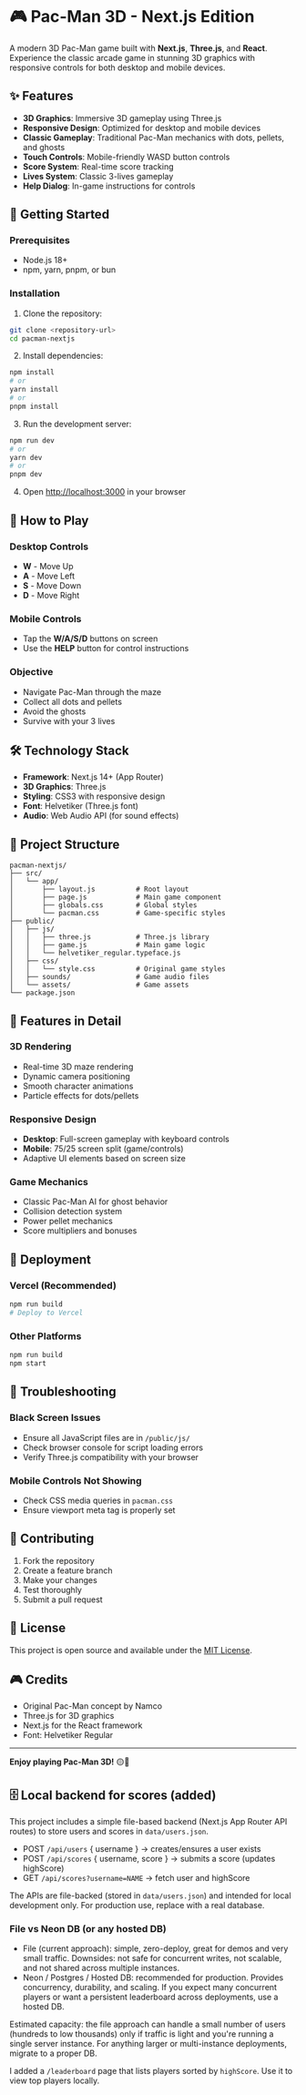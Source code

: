 # 🎮 Pac-Man 3D - Next.js Edition

A modern 3D Pac-Man game built with **Next.js**, **Three.js**, and **React**. Experience the classic arcade game in stunning 3D graphics with responsive controls for both desktop and mobile devices.

## ✨ Features

- **3D Graphics**: Immersive 3D gameplay using Three.js
- **Responsive Design**: Optimized for desktop and mobile devices
- **Classic Gameplay**: Traditional Pac-Man mechanics with dots, pellets, and ghosts
- **Touch Controls**: Mobile-friendly WASD button controls
- **Score System**: Real-time score tracking
- **Lives System**: Classic 3-lives gameplay
- **Help Dialog**: In-game instructions for controls

## 🚀 Getting Started

### Prerequisites
- Node.js 18+ 
- npm, yarn, pnpm, or bun

### Installation

1. Clone the repository:
```bash
git clone <repository-url>
cd pacman-nextjs
```

2. Install dependencies:
```bash
npm install
# or
yarn install
# or
pnpm install
```

3. Run the development server:
```bash
npm run dev
# or
yarn dev
# or
pnpm dev
```

4. Open [http://localhost:3000](http://localhost:3000) in your browser

## 🎯 How to Play

### Desktop Controls
- **W** - Move Up
- **A** - Move Left  
- **S** - Move Down
- **D** - Move Right

### Mobile Controls
- Tap the **W/A/S/D** buttons on screen
- Use the **HELP** button for control instructions

### Objective
- Navigate Pac-Man through the maze
- Collect all dots and pellets
- Avoid the ghosts
- Survive with your 3 lives

## 🛠️ Technology Stack

- **Framework**: Next.js 14+ (App Router)
- **3D Graphics**: Three.js
- **Styling**: CSS3 with responsive design
- **Font**: Helvetiker (Three.js font)
- **Audio**: Web Audio API (for sound effects)

## 📁 Project Structure

```
pacman-nextjs/
├── src/
│   └── app/
│       ├── layout.js          # Root layout
│       ├── page.js            # Main game component
│       ├── globals.css        # Global styles
│       └── pacman.css         # Game-specific styles
├── public/
│   ├── js/
│   │   ├── three.js           # Three.js library
│   │   ├── game.js            # Main game logic
│   │   └── helvetiker_regular.typeface.js
│   ├── css/
│   │   └── style.css          # Original game styles
│   ├── sounds/                # Game audio files
│   └── assets/                # Game assets
└── package.json
```

## 🎨 Features in Detail

### 3D Rendering
- Real-time 3D maze rendering
- Dynamic camera positioning
- Smooth character animations
- Particle effects for dots/pellets

### Responsive Design
- **Desktop**: Full-screen gameplay with keyboard controls
- **Mobile**: 75/25 screen split (game/controls)
- Adaptive UI elements based on screen size

### Game Mechanics
- Classic Pac-Man AI for ghost behavior
- Collision detection system
- Power pellet mechanics
- Score multipliers and bonuses

## 🚀 Deployment

### Vercel (Recommended)
```bash
npm run build
# Deploy to Vercel
```

### Other Platforms
```bash
npm run build
npm start
```

## 🐛 Troubleshooting

### Black Screen Issues
- Ensure all JavaScript files are in `/public/js/`
- Check browser console for script loading errors
- Verify Three.js compatibility with your browser

### Mobile Controls Not Showing
- Check CSS media queries in `pacman.css`
- Ensure viewport meta tag is properly set

## 🤝 Contributing

1. Fork the repository
2. Create a feature branch
3. Make your changes
4. Test thoroughly
5. Submit a pull request

## 📄 License

This project is open source and available under the [MIT License](LICENSE).

## 🎮 Credits

- Original Pac-Man concept by Namco
- Three.js for 3D graphics
- Next.js for the React framework
- Font: Helvetiker Regular

---

**Enjoy playing Pac-Man 3D!** 🟡👻

## 🗄️ Local backend for scores (added)

This project includes a simple file-based backend (Next.js App Router API routes) to store users and scores in `data/users.json`.

- POST `/api/users` { username } -> creates/ensures a user exists
- POST `/api/scores` { username, score } -> submits a score (updates highScore)
- GET `/api/scores?username=NAME` -> fetch user and highScore

The APIs are file-backed (stored in `data/users.json`) and intended for local development only. For production use, replace with a real database.

### File vs Neon DB (or any hosted DB)

- File (current approach): simple, zero-deploy, great for demos and very small traffic. Downsides: not safe for concurrent writes, not scalable, and not shared across multiple instances.
- Neon / Postgres / Hosted DB: recommended for production. Provides concurrency, durability, and scaling. If you expect many concurrent players or want a persistent leaderboard across deployments, use a hosted DB.

Estimated capacity: the file approach can handle a small number of users (hundreds to low thousands) only if traffic is light and you're running a single server instance. For anything larger or multi-instance deployments, migrate to a proper DB.

I added a `/leaderboard` page that lists players sorted by `highScore`. Use it to view top players locally.
